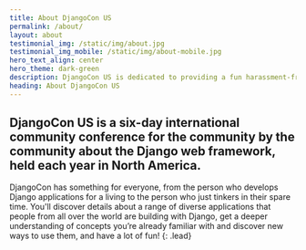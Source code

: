 ```yaml
---
title: About DjangoCon US
permalink: /about/
layout: about
testimonial_img: /static/img/about.jpg
testimonial_img_mobile: /static/img/about-mobile.jpg
hero_text_align: center
hero_theme: dark-green
description: DjangoCon US is dedicated to providing a fun harassment-free conference experience for everyone, regardless of gender, gender identity, sexual orientation, disability, physical appearance, body size, race, or religion.
heading: About DjangoCon US
---
```


<h2 class="demp">DjangoCon US is a six-day international community conference for the community by the community about the Django web framework, held each year in North America.</h2>

DjangoCon has something for everyone, from the person who develops Django applications for a living to the person who just tinkers in their spare time. You'll discover details about a range of diverse applications that people from all over the world are building with Django, get a deeper understanding of concepts you’re already familiar with and discover new ways to use them, and have a lot of fun!
{: .lead}
